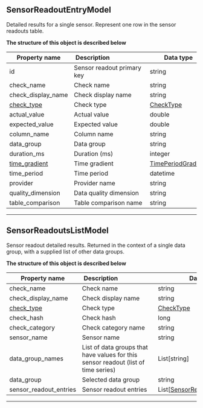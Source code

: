 
## SensorReadoutEntryModel
Detailed results for a single sensor. Represent one row in the sensor readouts table.


**The structure of this object is described below**


|&nbsp;Property&nbsp;name&nbsp;|&nbsp;Description&nbsp;&nbsp;&nbsp;&nbsp;&nbsp;&nbsp;&nbsp;&nbsp;&nbsp;&nbsp;&nbsp;&nbsp;&nbsp;&nbsp;&nbsp;&nbsp;&nbsp;&nbsp;&nbsp;&nbsp;&nbsp;|&nbsp;Data&nbsp;type&nbsp;|
|---------------|---------------------------------|-----------|
|id|Sensor readout primary key|string|
|check_name|Check name|string|
|check_display_name|Check display name|string|
|[check_type](../table_comparisons.md#CheckType)|Check type|[CheckType](../table_comparisons.md#CheckType)|
|actual_value|Actual value|double|
|expected_value|Expected value|double|
|column_name|Column name|string|
|data_group|Data group|string|
|duration_ms|Duration (ms)|integer|
|[time_gradient](../errors.md#timeperiodgradient)|Time gradient|[TimePeriodGradient](../errors.md#timeperiodgradient)|
|time_period|Time period|datetime|
|provider|Provider name|string|
|quality_dimension|Data quality dimension|string|
|table_comparison|Table comparison name|string|


___

## SensorReadoutsListModel
Sensor readout detailed results. Returned in the context of a single data group, with a supplied list of other data groups.


**The structure of this object is described below**


|&nbsp;Property&nbsp;name&nbsp;|&nbsp;Description&nbsp;&nbsp;&nbsp;&nbsp;&nbsp;&nbsp;&nbsp;&nbsp;&nbsp;&nbsp;&nbsp;&nbsp;&nbsp;&nbsp;&nbsp;&nbsp;&nbsp;&nbsp;&nbsp;&nbsp;&nbsp;|&nbsp;Data&nbsp;type&nbsp;|
|---------------|---------------------------------|-----------|
|check_name|Check name|string|
|check_display_name|Check display name|string|
|[check_type](../table_comparisons.md#CheckType)|Check type|[CheckType](../table_comparisons.md#CheckType)|
|check_hash|Check hash|long|
|check_category|Check category name|string|
|sensor_name|Sensor name|string|
|data_group_names|List of data groups that have values for this sensor readout (list of time series)|List[string]|
|data_group|Selected data group|string|
|sensor_readout_entries|Sensor readout entries|List[[SensorReadoutEntryModel](#sensorreadoutentrymodel)]|


___

